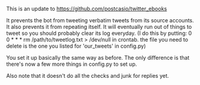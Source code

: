 This is an update to https://github.com/postcasio/twitter_ebooks

It prevents the bot from tweeting verbatim tweets from its source accounts.
It also prevents it from repeating itself. It will eventually run out of things to tweet so you should probably clear its log everyday.
(I do this by putting: 
0 0 * * * rm /path/to/tweetlog.txt > /dev/null 
in crontab. the file you need to delete is the one you listed for 'our_tweets' in config.py)

You set it up basically the same way as before. 
The only difference is that there's now a few more things in config.py to set up.

Also note that it doesn't do all the checks and junk for replies yet.